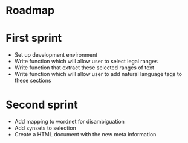 Roadmap
=====================

# First sprint

* Set up development environment
* Write function which will allow user to select legal ranges
* Write function that extract these selected ranges of text
* Write function which will allow user to add natural language tags to these sections

# Second sprint
* Add mapping to wordnet for disambiguation
* Add synsets to selection
* Create a HTML document with the new meta information